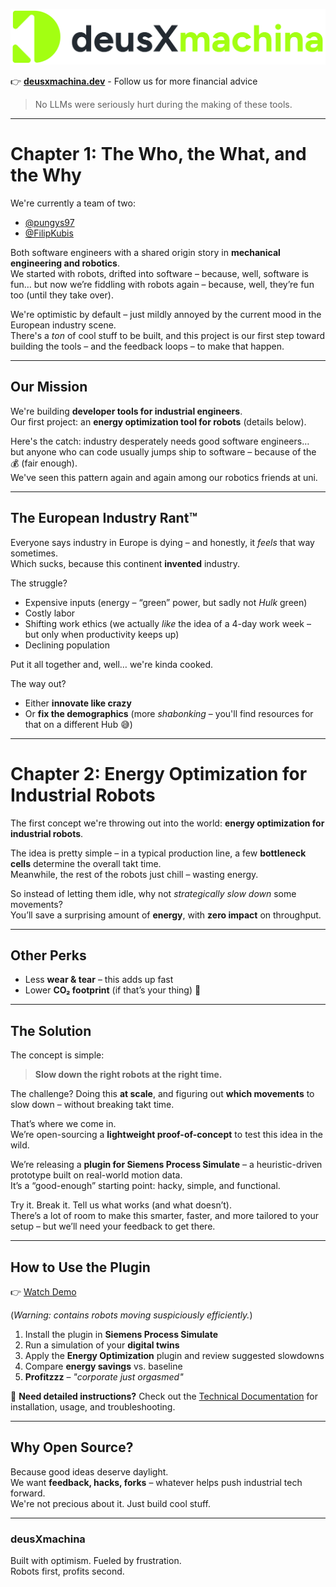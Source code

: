 ![deusXmachina Logo](static/logo.png)

👉 **[deusxmachina.dev](https://deusxmachina.dev/)** - Follow us for more financial advice

> No LLMs were seriously hurt during the making of these tools.

---

# Chapter 1: The Who, the What, and the Why

We're currently a team of two:
- [@pungys97](https://github.com/pungys97)
- [@FilipKubis](https://github.com/FilipKubis)

Both software engineers with a shared origin story in **mechanical engineering and robotics**.  
We started with robots, drifted into software – because, well, software is fun… but now we’re fiddling with robots again – because, well, they’re fun too (until they take over).

We're optimistic by default – just mildly annoyed by the current mood in the European industry scene.  
There's a *ton* of cool stuff to be built, and this project is our first step toward building the tools – and the feedback loops – to make that happen.

---

## Our Mission

We're building **developer tools for industrial engineers**.  
Our first project: an **energy optimization tool for robots** (details below).

Here's the catch: industry desperately needs good software engineers…  
but anyone who can code usually jumps ship to software – because of the 💰 (fair enough).  
We've seen this pattern again and again among our robotics friends at uni.

---

## The European Industry Rant™

Everyone says industry in Europe is dying – and honestly, it *feels* that way sometimes.  
Which sucks, because this continent **invented** industry.

The struggle?  
- Expensive inputs (energy – “green” power, but sadly not *Hulk* green)  
- Costly labor  
- Shifting work ethics (we actually *like* the idea of a 4-day work week – but only when productivity keeps up)  
- Declining population  

Put it all together and, well… we're kinda cooked.

The way out?  
- Either **innovate like crazy**  
- Or **fix the demographics** (more *shabonking* – you'll find resources for that on a different Hub 😅)

---

# Chapter 2: Energy Optimization for Industrial Robots

The first concept we're throwing out into the world: **energy optimization for industrial robots**.

The idea is pretty simple – in a typical production line, a few **bottleneck cells** determine the overall takt time.  
Meanwhile, the rest of the robots just chill – wasting energy.

So instead of letting them idle, why not *strategically slow down* some movements?  
You’ll save a surprising amount of **energy**, with **zero impact** on throughput.

---

## Other Perks
- Less **wear & tear** – this adds up fast  
- Lower **CO₂ footprint** (if that’s your thing) 💅  

---

## The Solution

The concept is simple:  
> **Slow down the right robots at the right time.**

The challenge? Doing this **at scale**, and figuring out **which movements** to slow down – without breaking takt time.

That’s where we come in.  
We’re open-sourcing a **lightweight proof-of-concept** to test this idea in the wild.

We’re releasing a **plugin for Siemens Process Simulate** – a heuristic-driven prototype built on real-world motion data.  
It’s a “good-enough” starting point: hacky, simple, and functional.

Try it. Break it. Tell us what works (and what doesn’t).  
There’s a lot of room to make this smarter, faster, and more tailored to your setup – but we’ll need your feedback to get there.

---

## How to Use the Plugin

👉 [Watch Demo](https://deusxmachina.dev/#how-it-works)

(*Warning: contains robots moving suspiciously efficiently.*)

1. Install the plugin in **Siemens Process Simulate**  
2. Run a simulation of your **digital twins**  
3. Apply the **Energy Optimization** plugin and review suggested slowdowns  
4. Compare **energy savings** vs. baseline  
5. **Profitzzz** – *"corporate just orgasmed"*

📖 **Need detailed instructions?** Check out the [Technical Documentation](TECHNICAL.md) for installation, usage, and troubleshooting.

---

## Why Open Source?

Because good ideas deserve daylight.  
We want **feedback, hacks, forks** – whatever helps push industrial tech forward.  
We're not precious about it. Just build cool stuff.  

---

### deusXmachina  
Built with optimism. Fueled by frustration.  
Robots first, profits second.